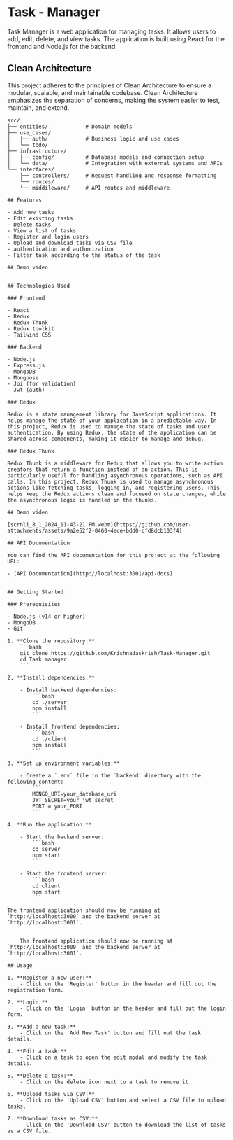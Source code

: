 # Task - Manager 

Task Manager is a web application for managing tasks. It allows users to add, edit, delete, and view tasks. The application is built using React for the frontend and Node.js for the backend.

## Clean Architecture

This project adheres to the principles of Clean Architecture to ensure a modular, scalable, and maintainable codebase. Clean Architecture emphasizes the separation of concerns, making the system easier to test, maintain, and extend.

```plaintext
src/
├── entities/            # Domain models
├── use_cases/
│   ├── auth/            # Business logic and use cases
│   └── todo/            
├── infrastructure/
│   ├── config/          # Database models and connection setup
│   └── data/            # Integration with external systems and APIs
└── interfaces/
    ├── controllers/     # Request handling and response formatting
    └── routes/
    └── middileware/     # API routes and middleware

## Features

- Add new tasks
- Edit existing tasks
- Delete tasks
- View a list of tasks
- Register and login users
- Upload and download tasks via CSV file
- authentication and authorization
- Filter task according to the status of the task

## Demo video


## Technologies Used

### Frontend

- React
- Redux
- Redux Thunk
- Redux toolkit
- Tailwind CSS

### Backend

- Node.js
- Express.js
- MongoDB
- Mongoose
- Joi (for validation)
- Jwt (auth)

### Redux

Redux is a state management library for JavaScript applications. It helps manage the state of your application in a predictable way. In this project, Redux is used to manage the state of tasks and user authentication. By using Redux, the state of the application can be shared across components, making it easier to manage and debug.

### Redux Thunk

Redux Thunk is a middleware for Redux that allows you to write action creators that return a function instead of an action. This is particularly useful for handling asynchronous operations, such as API calls. In this project, Redux Thunk is used to manage asynchronous actions like fetching tasks, logging in, and registering users. This helps keep the Redux actions clean and focused on state changes, while the asynchronous logic is handled in the thunks.

## Demo video

[scrnli_8_1_2024_11-43-21 PM.webm](https://github.com/user-attachments/assets/9a2e52f2-0460-4ece-bdd0-cfd8dcb103f4)

## API Documentation

You can find the API documentation for this project at the following URL:

- [API Documentation](http://localhost:3001/api-docs)


## Getting Started

### Prerequisites

- Node.js (v14 or higher)
- MongoDB
- Git

1. **Clone the repository:**
    ```bash
    git clone https://github.com/Krishnadaskrish/Task-Manager.git
    cd Task manager
    ```

2. **Install dependencies:**

    - Install backend dependencies:
        ```bash
        cd ./server
        npm install
        ```

    - Install frontend dependencies:
        ```bash
        cd ./client
        npm install
        ```

3. **Set up environment variables:**

    - Create a `.env` file in the `backend` directory with the following content:
        ```
        MONGO_URI=your_database_uri
        JWT_SECRET=your_jwt_secret
        PORT = your_PORT
        ```

4. **Run the application:**

    - Start the backend server:
        ```bash
        cd server
        npm start
        ```

    - Start the frontend server:
        ```bash
        cd client
        npm start
        ```

The frontend application should now be running at `http://localhost:3000` and the backend server at `http://localhost:3001`.


    The frontend application should now be running at `http://localhost:3000` and the backend server at `http://localhost:3001`.

## Usage

1. **Register a new user:**
    - Click on the 'Register' button in the header and fill out the registration form.

2. **Login:**
    - Click on the 'Login' button in the header and fill out the login form.

3. **Add a new task:**
    - Click on the 'Add New Task' button and fill out the task details.

4. **Edit a task:**
    - Click on a task to open the edit modal and modify the task details.

5. **Delete a task:**
    - Click on the delete icon next to a task to remove it.

6. **Upload tasks via CSV:**
    - Click on the 'Upload CSV' button and select a CSV file to upload tasks.

7. **Download tasks as CSV:**
    - Click on the 'Download CSV' button to download the list of tasks as a CSV file.
